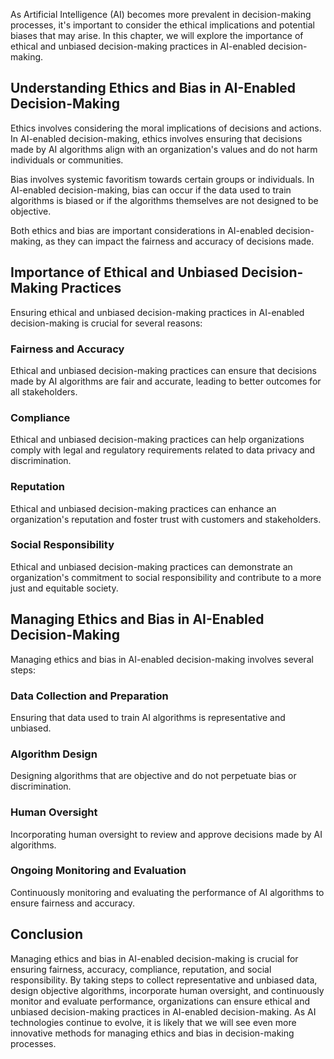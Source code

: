 
As Artificial Intelligence (AI) becomes more prevalent in decision-making processes, it's important to consider the ethical implications and potential biases that may arise. In this chapter, we will explore the importance of ethical and unbiased decision-making practices in AI-enabled decision-making.

Understanding Ethics and Bias in AI-Enabled Decision-Making
-----------------------------------------------------------

Ethics involves considering the moral implications of decisions and actions. In AI-enabled decision-making, ethics involves ensuring that decisions made by AI algorithms align with an organization's values and do not harm individuals or communities.

Bias involves systemic favoritism towards certain groups or individuals. In AI-enabled decision-making, bias can occur if the data used to train algorithms is biased or if the algorithms themselves are not designed to be objective.

Both ethics and bias are important considerations in AI-enabled decision-making, as they can impact the fairness and accuracy of decisions made.

Importance of Ethical and Unbiased Decision-Making Practices
------------------------------------------------------------

Ensuring ethical and unbiased decision-making practices in AI-enabled decision-making is crucial for several reasons:

### Fairness and Accuracy

Ethical and unbiased decision-making practices can ensure that decisions made by AI algorithms are fair and accurate, leading to better outcomes for all stakeholders.

### Compliance

Ethical and unbiased decision-making practices can help organizations comply with legal and regulatory requirements related to data privacy and discrimination.

### Reputation

Ethical and unbiased decision-making practices can enhance an organization's reputation and foster trust with customers and stakeholders.

### Social Responsibility

Ethical and unbiased decision-making practices can demonstrate an organization's commitment to social responsibility and contribute to a more just and equitable society.

Managing Ethics and Bias in AI-Enabled Decision-Making
------------------------------------------------------

Managing ethics and bias in AI-enabled decision-making involves several steps:

### Data Collection and Preparation

Ensuring that data used to train AI algorithms is representative and unbiased.

### Algorithm Design

Designing algorithms that are objective and do not perpetuate bias or discrimination.

### Human Oversight

Incorporating human oversight to review and approve decisions made by AI algorithms.

### Ongoing Monitoring and Evaluation

Continuously monitoring and evaluating the performance of AI algorithms to ensure fairness and accuracy.

Conclusion
----------

Managing ethics and bias in AI-enabled decision-making is crucial for ensuring fairness, accuracy, compliance, reputation, and social responsibility. By taking steps to collect representative and unbiased data, design objective algorithms, incorporate human oversight, and continuously monitor and evaluate performance, organizations can ensure ethical and unbiased decision-making practices in AI-enabled decision-making. As AI technologies continue to evolve, it is likely that we will see even more innovative methods for managing ethics and bias in decision-making processes.

